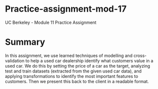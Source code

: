 # Practice-assignment-mod-17
UC Berkeley - Module 11 Practice Assignment

# Summary
In this assignment, we use learned techniques of modelling and cross-validation to help a used car dealership identify what customers value in a used car. We do this by setting the price of a car as the target, analyzing test and train datasets (extracted from the given used car data), and applying transformations to identify the most important features to customers. Then we present this back to the client in a readable format.
